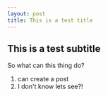 ```yaml
---
layout: post
title: This is a test title
---
```

## This is a test subtitle
So what can this thing do?

1. can create a post
2. I don't know lets see?!